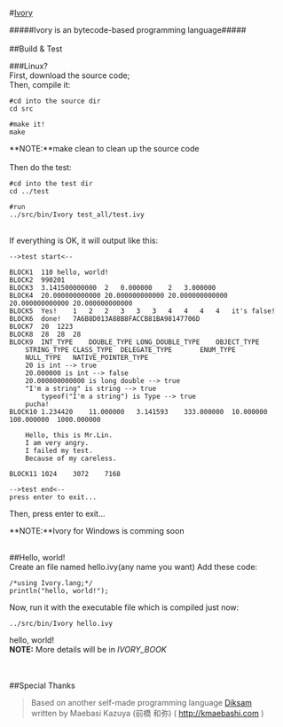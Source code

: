 #[Ivory](http://ivory-next.github.io/Ivory-Interpreter/ "Ivory Homepage")

#####Ivory is an bytecode-based programming language#####
<br/><br/>
##Build & Test

###Linux?<br/>
First, download the source code;<br/>
Then, compile it:<br/>

    #cd into the source dir
    cd src
    
    #make it!
    make

**NOTE:**make clean to clean up the source code<br/><br/>
Then do the test:
    
    #cd into the test dir
    cd ../test
    
    #run
    ../src/bin/Ivory test_all/test.ivy

<br/>
If everything is OK, it will output like this:

	-->test start<--

	BLOCK1	110	hello, world!
	BLOCK2	990201
	BLOCK3	3.141500000000	2	0.000000	2	3.000000
	BLOCK4	20.000000000000	20.000000000000	20.000000000000	20.000000000000	20.000000000000
	BLOCK5	Yes!	1	2	2	3	3	3	4	4	4	4	it's false!
	BLOCK6	done!	7A6B8D013A88B8FACCB81BA98147706D
	BLOCK7	20	1223
	BLOCK8	28	28	28
	BLOCK9	INT_TYPE	DOUBLE_TYPE	LONG_DOUBLE_TYPE	OBJECT_TYPE
		STRING_TYPE	CLASS_TYPE	DELEGATE_TYPE		ENUM_TYPE
		NULL_TYPE	NATIVE_POINTER_TYPE
		20 is int --> true
		20.000000 is int --> false
		20.000000000000 is long double --> true
		"I'm a string" is string --> true
			typeof("I'm a string") is Type --> true
		pucha!
	BLOCK10	1.234420	11.000000	3.141593	333.000000	10.000000	100.000000	1000.000000

		Hello, this is Mr.Lin.
		I am very angry.
		I failed my test.
		Because of my careless.

	BLOCK11	1024	3072	7168
	
	-->test end<--
	press enter to exit...

Then, press enter to exit...

**NOTE:**Ivory for Windows is comming soon
<br/><br/>

##Hello, world!
<br/>
Create an file named hello.ivy(any name you want)
Add these code:

    /*using Ivory.lang;*/
    println("hello, world!");

Now, run it with the executable file which is compiled just now:

    ../src/bin/Ivory hello.ivy

hello, world!<br/>
**NOTE:** More details will be  in *IVORY_BOOK*

<br/><br/>
##Special Thanks
>Based on another self-made programming language [Diksam](http://kmaebashi.com/programmer/devlang/diksam.html "Diksam")<br/>
>written by Maebasi Kazuya (前橋 和弥) ( http://kmaebashi.com )
